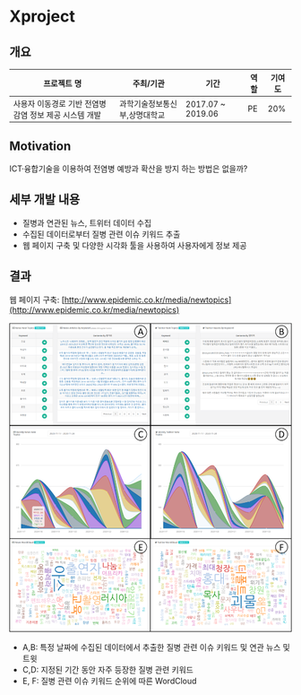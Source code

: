 # Xproject

## 개요
| 프로젝트 명 | 주최/기관 | 기간 | 역할 | 기여도 |
| --------- | --------- | --- | --- | ----- | 
| 사용자 이동경로 기반 전염병 감염 정보 제공 시스템 개발| 과학기술정보통신부,상명대학교 | 2017.07 ~ 2019.06 | PE | 20% |

## Motivation
ICT·융합기술을 이용하여 전염병 예방과 확산을 방지 하는 방법은 없을까?

## 세부 개발 내용
- 질병과 연관된 뉴스, 트위터 데이터 수집
- 수집된 데이터로부터 질병 관련 이슈 키워드 추출
- 웹 페이지 구축 및 다양한 시각화 툴을 사용하여 사용자에게 정보 제공

## 결과
웹 페이지 구축: [http://www.epidemic.co.kr/media/newtopics](http://www.epidemic.co.kr/media/newtopics)

<img src="./image/system.png" />

- A,B: 특정 날짜에 수집된 데이터에서 추출한 질병 관련 이슈 키워드 및 연관 뉴스 및 트윗
- C,D: 지정된 기간 동안 자주 등장한 질병 관련 키워드
- E, F: 질병 관련 이슈 키워드 순위에 따른 WordCloud




